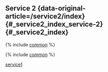 ## Service 2 {data-original-article=/service2/index} {#_service2_index_service-2} {#_service2_index}

{% include [common](../../_includes/included.md) %}

{% include [common](../../_pricing/included.md) %}

[service1](../../service1/index.md)
